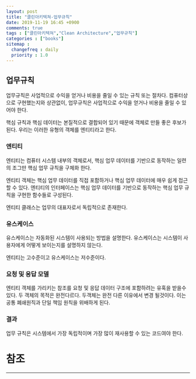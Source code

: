 ```yaml
---
layout: post
title: "클린아키텍쳐-업무규칙"
date: 2019-11-19 16:45 +0900
comments: true
tags : ["클린아키텍쳐","Clean Architecture","업무규칙"]
categories : ["books"]
sitemap :
  changefreq : daily
  priority : 1.0
---
```


## 업무규칙

업무규칙은 사업적으로 수익을 얻거나 비용을 줄일 수 있는 규칙 또는 절차다.
컴퓨터상으로 구현했는지와 상관없이, 업무규칙은 사업적으로 수익을 얻거나 비용을 줄일 수 있어야 한다.

핵심 규칙과 핵심 데이터는 본질적으로 결합되어 있기 때문에 객체로 만들 좋은 후보가 된다.
우리는 이러한 유형의 객체를 엔티티라고 한다.

### 엔티티

엔티티는 컴퓨터 시스템 내부의 객체로서, 핵심 업무 데이터를 기반으로 동작하는 일련의 조그만 핵심 업무 규칙을 구체화 한다.

엔티티 객체는 핵심 업무 데이터를 직접 포함하거나 핵심 업무 데이터에 매우 쉽게 접근할 수 있다.
엔티티의 인터페이스는 핵심 업무 데이터를 기반으로 동작하는 핵심 업무 규칙을 구현한 함수들로 구성된다.

엔티티 클래스는 업무의 대표자로서 독립적으로 존재한다.

### 유스케이스

유스케이스는 자동화된 시스템이 사용되는 방법을 설명한다.
유스케이스는 시스템이 사용자에게 어떻게 보이는지를 설명하지 않는다.

엔티티는 고수준이고 유스케이스는 저수준이다.

### 요청 및 응답 모델

엔티티 객체를 가리키는 참조를 요청 및 응답 데이터 구조에 포함하려는 유혹을 받을수 있다. 
두 객체의 목적은 완전다르다. 두객체는 완전 다른 이유에서 변경 될것이다. 이는 공통 폐쇄원직과 단일 책임 원칙을 위배하게 된다.

### 결과

업무 규칙은 시스템에서 가장 독립적이며 가장 많이 재사용할 수 있는 코드여야 한다.





# 참조
-----



